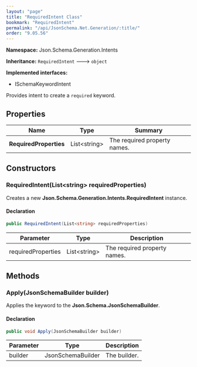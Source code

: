 ```yaml
---
layout: "page"
title: "RequiredIntent Class"
bookmark: "RequiredIntent"
permalink: "/api/JsonSchema.Net.Generation/:title/"
order: "9.05.56"
---
```

**Namespace:** Json.Schema.Generation.Intents

**Inheritance:**
`RequiredIntent`
 🡒 
`object`

**Implemented interfaces:**

- ISchemaKeywordIntent

Provides intent to create a `required` keyword.

## Properties

| Name | Type | Summary |
|---|---|---|
| **RequiredProperties** | List\<string\> | The required property names. |

## Constructors

### RequiredIntent(List\<string\> requiredProperties)

Creates a new **Json.Schema.Generation.Intents.RequiredIntent** instance.

#### Declaration

```c#
public RequiredIntent(List<string> requiredProperties)
```

| Parameter | Type | Description |
|---|---|---|
| requiredProperties | List\<string\> | The required property names. |


## Methods

### Apply(JsonSchemaBuilder builder)

Applies the keyword to the **Json.Schema.JsonSchemaBuilder**.

#### Declaration

```c#
public void Apply(JsonSchemaBuilder builder)
```

| Parameter | Type | Description |
|---|---|---|
| builder | JsonSchemaBuilder | The builder. |


